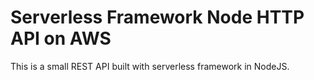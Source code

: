 # Serverless Framework Node HTTP API on AWS

This is a small REST API built with serverless framework in NodeJS.

